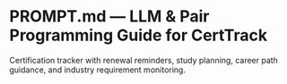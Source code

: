 # PROMPT.md — LLM & Pair Programming Guide for CertTrack

Certification tracker with renewal reminders, study planning, career path guidance, and industry requirement monitoring.
